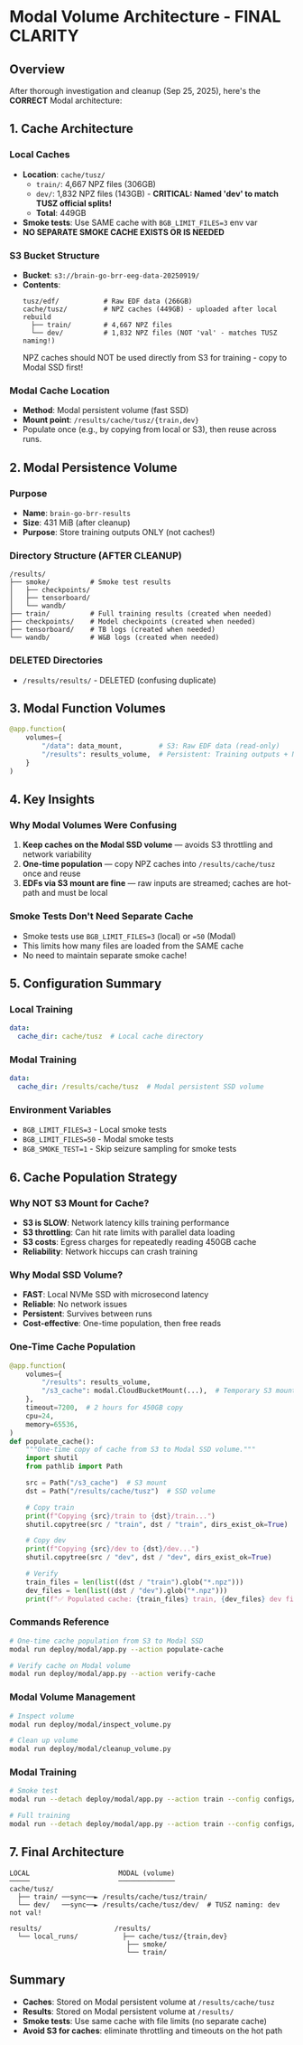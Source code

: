 # Modal Volume Architecture - FINAL CLARITY

## Overview
After thorough investigation and cleanup (Sep 25, 2025), here's the **CORRECT** Modal architecture:

## 1. Cache Architecture

### Local Caches
- **Location**: `cache/tusz/`
  - `train/`: 4,667 NPZ files (306GB)
  - `dev/`: 1,832 NPZ files (143GB) - **CRITICAL: Named 'dev' to match TUSZ official splits!**
  - **Total**: 449GB
- **Smoke tests**: Use SAME cache with `BGB_LIMIT_FILES=3` env var
- **NO SEPARATE SMOKE CACHE EXISTS OR IS NEEDED**

### S3 Bucket Structure
- **Bucket**: `s3://brain-go-brr-eeg-data-20250919/`
- **Contents**:
  ```
  tusz/edf/           # Raw EDF data (266GB)
  cache/tusz/         # NPZ caches (449GB) - uploaded after local rebuild
    ├── train/        # 4,667 NPZ files
    └── dev/          # 1,832 NPZ files (NOT 'val' - matches TUSZ naming!)
  ```
  NPZ caches should NOT be used directly from S3 for training - copy to Modal SSD first!

### Modal Cache Location
- **Method**: Modal persistent volume (fast SSD)
- **Mount point**: `/results/cache/tusz/{train,dev}`
- Populate once (e.g., by copying from local or S3), then reuse across runs.

## 2. Modal Persistence Volume

### Purpose
- **Name**: `brain-go-brr-results`
- **Size**: 431 MiB (after cleanup)
- **Purpose**: Store training outputs ONLY (not caches!)

### Directory Structure (AFTER CLEANUP)
```
/results/
├── smoke/          # Smoke test results
│   ├── checkpoints/
│   ├── tensorboard/
│   └── wandb/
├── train/          # Full training results (created when needed)
├── checkpoints/    # Model checkpoints (created when needed)
├── tensorboard/    # TB logs (created when needed)
└── wandb/          # W&B logs (created when needed)
```

### DELETED Directories
- `/results/results/` - DELETED (confusing duplicate)

## 3. Modal Function Volumes

```python
@app.function(
    volumes={
        "/data": data_mount,         # S3: Raw EDF data (read‑only)
        "/results": results_volume,  # Persistent: Training outputs + NPZ caches
    }
)
```

## 4. Key Insights

### Why Modal Volumes Were Confusing
1. **Keep caches on the Modal SSD volume** — avoids S3 throttling and network variability
2. **One-time population** — copy NPZ caches into `/results/cache/tusz` once and reuse
3. **EDFs via S3 mount are fine** — raw inputs are streamed; caches are hot-path and must be local

### Smoke Tests Don't Need Separate Cache
- Smoke tests use `BGB_LIMIT_FILES=3` (local) or `=50` (Modal)
- This limits how many files are loaded from the SAME cache
- No need to maintain separate smoke cache!

## 5. Configuration Summary

### Local Training
```yaml
data:
  cache_dir: cache/tusz  # Local cache directory
```

### Modal Training
```yaml
data:
  cache_dir: /results/cache/tusz  # Modal persistent SSD volume
```

### Environment Variables
- `BGB_LIMIT_FILES=3` - Local smoke tests
- `BGB_LIMIT_FILES=50` - Modal smoke tests
- `BGB_SMOKE_TEST=1` - Skip seizure sampling for smoke tests

## 6. Cache Population Strategy

### Why NOT S3 Mount for Cache?
- **S3 is SLOW**: Network latency kills training performance
- **S3 throttling**: Can hit rate limits with parallel data loading
- **S3 costs**: Egress charges for repeatedly reading 450GB cache
- **Reliability**: Network hiccups can crash training

### Why Modal SSD Volume?
- **FAST**: Local NVMe SSD with microsecond latency
- **Reliable**: No network issues
- **Persistent**: Survives between runs
- **Cost-effective**: One-time population, then free reads

### One-Time Cache Population
```python
@app.function(
    volumes={
        "/results": results_volume,
        "/s3_cache": modal.CloudBucketMount(...),  # Temporary S3 mount
    },
    timeout=7200,  # 2 hours for 450GB copy
    cpu=24,
    memory=65536,
)
def populate_cache():
    """One-time copy of cache from S3 to Modal SSD volume."""
    import shutil
    from pathlib import Path

    src = Path("/s3_cache")  # S3 mount
    dst = Path("/results/cache/tusz")  # SSD volume

    # Copy train
    print(f"Copying {src}/train to {dst}/train...")
    shutil.copytree(src / "train", dst / "train", dirs_exist_ok=True)

    # Copy dev
    print(f"Copying {src}/dev to {dst}/dev...")
    shutil.copytree(src / "dev", dst / "dev", dirs_exist_ok=True)

    # Verify
    train_files = len(list((dst / "train").glob("*.npz")))
    dev_files = len(list((dst / "dev").glob("*.npz")))
    print(f"✅ Populated cache: {train_files} train, {dev_files} dev files")
```

### Commands Reference
```bash
# One-time cache population from S3 to Modal SSD
modal run deploy/modal/app.py --action populate-cache

# Verify cache on Modal volume
modal run deploy/modal/app.py --action verify-cache
```

### Modal Volume Management
```bash
# Inspect volume
modal run deploy/modal/inspect_volume.py

# Clean up volume
modal run deploy/modal/cleanup_volume.py
```

### Modal Training
```bash
# Smoke test
modal run --detach deploy/modal/app.py --action train --config configs/modal/smoke.yaml

# Full training
modal run --detach deploy/modal/app.py --action train --config configs/modal/train.yaml
```

## 7. Final Architecture

```
LOCAL                      MODAL (volume)
─────                      ──────────────
cache/tusz/
  ├── train/ ──sync──► /results/cache/tusz/train/
  └── dev/   ──sync──► /results/cache/tusz/dev/  # TUSZ naming: dev not val!

results/                  /results/
  └── local_runs/           ├── cache/tusz/{train,dev}
                             ├── smoke/
                             └── train/
```

## Summary
- **Caches**: Stored on Modal persistent volume at `/results/cache/tusz`
- **Results**: Stored on Modal persistent volume at `/results/`
- **Smoke tests**: Use same cache with file limits (no separate cache)
 - **Avoid S3 for caches**: eliminate throttling and timeouts on the hot path
